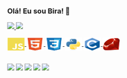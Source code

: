 ### Olá! Eu sou Bira! 👋

<!--
**BiraBalaZ/BiraBalaZ** is a ✨ _special_ ✨ repository because its `README.md` (this file) appears on your GitHub profile.

Here are some ideas to get you started:

PARA ENCONTRAR AS IMAGENS DE LINGUAGENS DE PROGRAMAÇÕES: https://devicon.dev
PARA OS LINKS DDE REDES: https://dev.to/envoy_/150-badges-for-github-pnk


- 🔭 Hoje estou trabalhando como Jovem Aprendiz em uma empresa de Telecomunicações, setor de Compras.
- 🌱 Estou estudando Web Design, Ruby, Puthon e C.
- 📫 Para entrar em contato: erick.m.anjos@gmail.com ou @eriick.monteiro
- 😄 Pronomes: Ele/Dele
- ⚡ Fato Engraçado: Eu amo TicTac.

-->
<div align: "center">
  <a href="https://github.com/BiraBalaZ">
  <img height="150em" src="https://github-readme-stats.vercel.app/api?username=birabalaz&show_icons=true&theme=dracula&include_all_commits=true&count_private=true"/>
  <img height="150em" src="https://github-readme-stats.vercel.app/api/top-langs/?username=birabalaz&layout=compact&langs_count=7&theme=dracula"/>
</div>
  
  <div style="display: inline_block"><br>
  <img align="center" alt="Bira-Js" height="30" width="40" src="https://raw.githubusercontent.com/devicons/devicon/master/icons/javascript/javascript-plain.svg">
  <img align="center" alt="Bira-HTML" height="30" width="40" src="https://raw.githubusercontent.com/devicons/devicon/master/icons/html5/html5-original.svg">
  <img align="center" alt="Bira-CSS" height="30" width="40" src="https://raw.githubusercontent.com/devicons/devicon/master/icons/css3/css3-original.svg">
  <img align="center" alt="Bira-Python" height="30" width="40" src="https://raw.githubusercontent.com/devicons/devicon/master/icons/python/python-original.svg">
  <img align="center" alt="Bira-C" height="30" width="40" src="https://raw.githubusercontent.com/devicons/devicon/master/icons/c/c-original.svg">
  <img align="center" alt="Bira-Ruby" height="30" width="40" src="https://raw.githubusercontent.com/devicons/devicon/master/icons/ruby/ruby-original.svg">
</div>
  
  ##
  
 <div>
   <a href="https://linktr.ee/birabalaz" target="_blank"><img src="https://img.shields.io/badge/linktree-39E09B?style=for-the-badge&logo=linktree&logoColor=white" target="_blank"></a>
  <a href="https://www.instagram.com/eriick.monteiro/" target="_blank"><img src="https://img.shields.io/badge/-Instagram-%23E4405F?style=for-the-badge&logo=instagram&logoColor=white" target="_blank"></a>
 	<a href="https://birabalaz.itch.io/" target="_blank"><img src="https://img.shields.io/badge/Itch.io-FA5C5C?style=for-the-badge&logo=itchdotio&logoColor=white" target="_blank"></a>
  <a href = https://www.reddit.com/user/BiraBalaZ"><img src="https://img.shields.io/badge/Reddit-FF4500?style=for-the-badge&logo=reddit&logoColor=white=for-the-badge&logo=gmail&logoColor=white" target="_blank"></a>
  <a href="https://www.linkedin.com/in/erick-monteiro-anjos-328b351b6/" target="_blank"><img src="https://img.shields.io/badge/-LinkedIn-%230077B5?style=for-the-badge&logo=linkedin&logoColor=white" target="_blank"></a> 
 </div>
